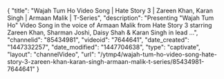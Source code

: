 {
    "title": "Wajah Tum Ho Video Song | Hate Story 3 | Zareen Khan, Karan Singh | Armaan Malik | T-Series",
    "description": "Presenting \"Wajah Tum Ho\" Video Song in the voice of Armaan Malik from Hate Story 3 starring Zareen Khan, Sharman Joshi, Daisy Shah & Karan Singh in lead ...",
    "channelid": "85434981",
    "videoid": "7644641",
    "date_created": "1447332257",
    "date_modified": "1447704638",
    "type": "captivate",
    "layout": "channelVideo",
    "url": "\/ytmp4\/wajah-tum-ho-video-song-hate-story-3-zareen-khan-karan-singh-armaan-malik-t-series\/85434981-7644641"
}